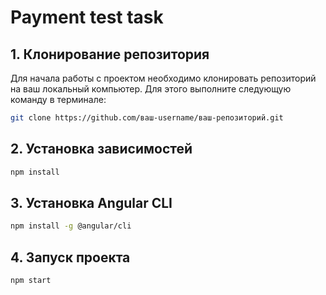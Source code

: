 # Payment test task

## 1. Клонирование репозитория

Для начала работы с проектом необходимо клонировать репозиторий на ваш локальный компьютер. Для этого выполните следующую команду в терминале:

```bash
git clone https://github.com/ваш-username/ваш-репозиторий.git
```

## 2. Установка зависимостей

```bash
npm install
```

## 3. Установка Angular CLI

```bash
npm install -g @angular/cli
```

## 4. Запуск проекта

```bash
npm start
```
